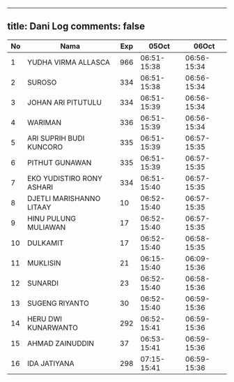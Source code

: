 
---
title: Dani Log
comments: false
---

| No | Nama | Exp | 05Oct | 06Oct |
|-----|-----|-----|-----|-----|
| 1 | YUDHA VIRMA ALLASCA  | 966 | 06:51-15:38 | 06:56-15:34 |
| 2 | SUROSO  | 334 | 06:51-15:38 | 06:56-15:34 |
| 3 | JOHAN ARI PITUTULU  | 334 | 06:51-15:39 | 06:56-15:34 |
| 4 | WARIMAN  | 336 | 06:51-15:39 | 06:56-15:34 |
| 5 | ARI SUPRIH BUDI KUNCORO  | 335 | 06:51-15:39 | 06:57-15:35 |
| 6 | PITHUT GUNAWAN  | 335 | 06:51-15:39 | 06:57-15:35 |
| 7 | EKO YUDISTIRO RONY ASHARI  | 334 | 06:51-15:40 | 06:57-15:35 |
| 8 | DJETLI MARISHANNO LITAAY  | 10 | 06:52-15:40 | 06:57-15:35 |
| 9 | HINU PULUNG MULIAWAN  | 17 | 06:52-15:40 | 06:57-15:35 |
| 10 | DULKAMIT  | 17 | 06:52-15:40 | 06:58-15:35 |
| 11 | MUKLISIN  | 21 | 06:15-15:40 | 06:09-15:36 |
| 12 | SUNARDI  | 23 | 06:52-15:40 | 06:58-15:36 |
| 13 | SUGENG RIYANTO  | 30 | 06:52-15:40 | 06:59-15:36 |
| 14 | HERU DWI KUNARWANTO  | 292 | 06:52-15:41 | 06:59-15:36 |
| 15 | AHMAD ZAINUDDIN  | 37 | 06:53-15:41 | 06:59-15:36 |
| 16 | IDA JATIYANA  | 298 | 07:15-15:41 | 06:59-15:36 |
